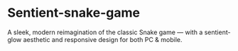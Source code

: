 # Sentient-snake-game
A sleek, modern reimagination of the classic Snake game — with a sentient-glow aesthetic and responsive design for both PC & mobile.
